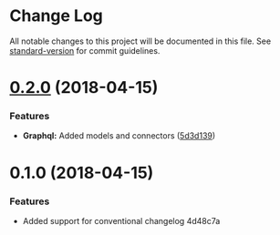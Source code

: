 # Change Log

All notable changes to this project will be documented in this file. See [standard-version](https://github.com/conventional-changelog/standard-version) for commit guidelines.

<a name="0.2.0"></a>
# [0.2.0](https://github.com/shashanktomar/graphql-typescript-boilerplate/compare/v0.1.0...v0.2.0) (2018-04-15)


### Features

* **Graphql:** Added models and connectors ([5d3d139](https://github.com/shashanktomar/graphql-typescript-boilerplate/commit/5d3d139))



<a name="0.1.0"></a>
# 0.1.0 (2018-04-15)


### Features

* Added support for conventional changelog 4d48c7a
